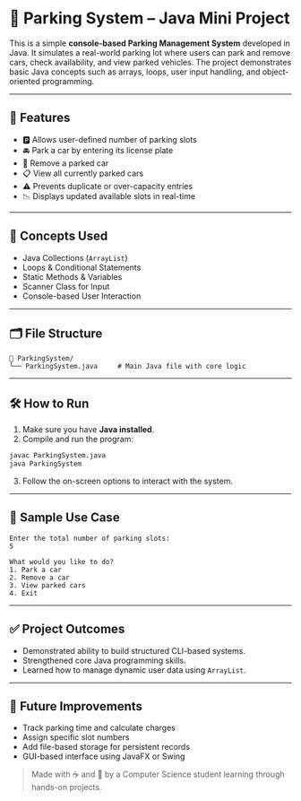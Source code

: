 
# 🚗 Parking System – Java Mini Project

This is a simple **console-based Parking Management System** developed in Java. It simulates a real-world parking lot where users can park and remove cars, check availability, and view parked vehicles. The project demonstrates basic Java concepts such as arrays, loops, user input handling, and object-oriented programming.

---

## 📌 Features

- 🅿️ Allows user-defined number of parking slots  
- 🚘 Park a car by entering its license plate  
- 🚪 Remove a parked car  
- 📋 View all currently parked cars  
- ⚠️ Prevents duplicate or over-capacity entries  
- 📉 Displays updated available slots in real-time  

---

## 🧠 Concepts Used

- Java Collections (`ArrayList`)
- Loops & Conditional Statements
- Static Methods & Variables
- Scanner Class for Input
- Console-based User Interaction

---

## 🗂️ File Structure

```
📁 ParkingSystem/
└── ParkingSystem.java     # Main Java file with core logic
```

---

## 🛠️ How to Run

1. Make sure you have **Java installed**.
2. Compile and run the program:

```bash
javac ParkingSystem.java
java ParkingSystem
```

3. Follow the on-screen options to interact with the system.

---

## 🧪 Sample Use Case

```
Enter the total number of parking slots:
5

What would you like to do?
1. Park a car
2. Remove a car
3. View parked cars
4. Exit
```

---

## ✅ Project Outcomes

- Demonstrated ability to build structured CLI-based systems.
- Strengthened core Java programming skills.
- Learned how to manage dynamic user data using `ArrayList`.

---

## 🚀 Future Improvements

- Track parking time and calculate charges
- Assign specific slot numbers
- Add file-based storage for persistent records
- GUI-based interface using JavaFX or Swing

> Made with ☕ and 🚗 by a Computer Science student learning through hands-on projects.
